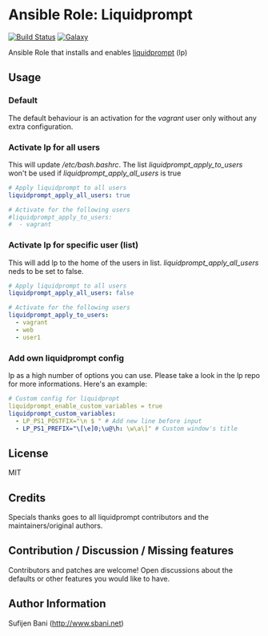 # Ansible Role: Liquidprompt

[![Build Status](https://travis-ci.org/sbani/ansible-role-liquidprompt.svg)](https://travis-ci.org/sbani/ansible-role-liquidprompt)
[![Galaxy](http://img.shields.io/badge/galaxy-sbani.liquidprompt-blue.svg?style=flat-square)](https://galaxy.ansible.com/list#/roles/3254)

Ansible Role that installs and enables [liquidprompt](https://github.com/nojhan/liquidprompt) (lp)

## Usage
### Default
The default behaviour is an activation for the *vagrant* user only without any extra configuration.
### Activate lp for all users
This will update */etc/bash.bashrc*. The list *liquidprompt_apply_to_users* won't be used if *liquidprompt_apply_all_users* is true
```yaml
# Apply liquidprompt to all users
liquidprompt_apply_all_users: true

# Activate for the following users
#liquidprompt_apply_to_users:
#  - vagrant
```
### Activate lp for specific user (list)
This will add lp to the home of the users in list. *liquidprompt_apply_all_users* neds to be set to false.
```yaml
# Apply liquidprompt to all users
liquidprompt_apply_all_users: false

# Activate for the following users
liquidprompt_apply_to_users:
  - vagrant
  - web
  - user1
```
### Add own liquidprompt config
lp as a high number of options you can use. Please take a look in the lp repo for more informations. Here's an example:
```yaml
# Custom config for liquidpropt
liquidprompt_enable_custom_variables = true
liquidprompt_custom_variables:
  - LP_PS1_POSTFIX="\n $ " # Add new line before input
  - LP_PS1_PREFIX="\[\e]0;\u@\h: \w\a\]" # Custom window's title
```
## License
MIT
## Credits
Specials thanks goes to all liquidprompt contributors and the maintainers/original authors.
## Contribution / Discussion / Missing features
Contributors and patches are welcome! Open discussions about the defaults or other features you would like to have.
## Author Information
Sufijen Bani (http://www.sbani.net)